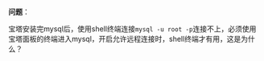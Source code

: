 **问题**：

宝塔安装完mysql后，使用shell终端连接`mysql -u root -p`连接不上，必须使用宝塔面板的终端进入mysql，开启允许远程连接时，shell终端才有用，这是为什么？
